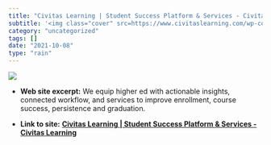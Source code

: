 ```yaml
---
title: "Civitas Learning | Student Success Platform & Services - Civitas Learning"
subtitle: '<img class="cover" src=https://www.civitaslearning.com/wp-content/uploads/2021/05/circleinset_vlsumm...'
category: "uncategorized"
tags: []
date: "2021-10-08"
type: "rain"
---
```

<img class="cover" src=https://www.civitaslearning.com/wp-content/uploads/2021/05/circleinset_vlsummit2021signpost_500px.png>



* **Web site excerpt:** We equip higher ed with actionable insights, connected workflow, and services to improve enrollment, course success, persistence and graduation.

* **Link to site:** **[Civitas Learning | Student Success Platform & Services - Civitas Learning](https://www.civitaslearning.com/)**